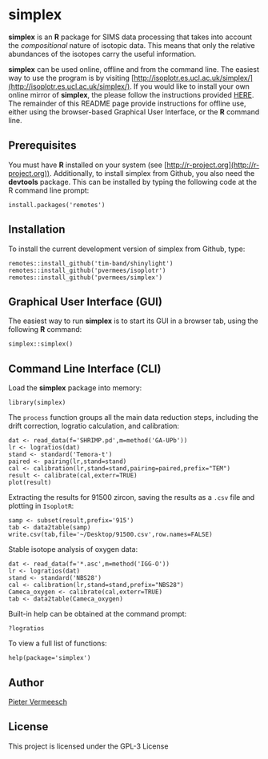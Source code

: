 # simplex

**simplex** is an **R** package for SIMS data processing that takes
  into account the *compositional* nature of isotopic data. This means
  that only the relative abundances of the isotopes carry the useful
  information.

**simplex** can be used online, offline and from the command line. The
easiest way to use the program is by visiting
[http://isoplotr.es.ucl.ac.uk/simplex/](http://isoplotr.es.ucl.ac.uk/simplex/).
If you would like to install your own online mirror of **simplex**,
the please follow the instructions provided [HERE](git.md). The
remainder of this README page provide instructions for offline use,
either using the browser-based Graphical User Interface, or the **R**
command line.

## Prerequisites

You must have **R** installed on your system (see
[http://r-project.org](http://r-project.org)).  Additionally, to
install simplex from Github, you also need the **devtools** package.
This can be installed by typing the following code at the R command
line prompt:

```
install.packages('remotes')
```

## Installation

To install the current development version of simplex from Github, type:

```
remotes::install_github('tim-band/shinylight')
remotes::install_github('pvermees/isoplotr')
remotes::install_github('pvermees/simplex')
```

## Graphical User Interface (GUI)

The easiest way to run **simplex** is to start its GUI in a browser
tab, using the following **R** command:

```
simplex::simplex()
```

## Command Line Interface (CLI)

Load the **simplex** package into memory:

```
library(simplex)
```

The `process` function groups all the main data reduction steps,
including the drift correction, logratio calculation, and calibration:

```
dat <- read_data(f='SHRIMP.pd',m=method('GA-UPb'))
lr <- logratios(dat)
stand <- standard('Temora-t')
paired <- pairing(lr,stand=stand)
cal <- calibration(lr,stand=stand,pairing=paired,prefix="TEM")
result <- calibrate(cal,exterr=TRUE)
plot(result)
```

Extracting the results for 91500 zircon, saving the results as a
`.csv` file and plotting in `IsoplotR`:

```
samp <- subset(result,prefix='915')
tab <- data2table(samp)
write.csv(tab,file='~/Desktop/91500.csv',row.names=FALSE)
```

Stable isotope analysis of oxygen data:

```
dat <- read_data(f='*.asc',m=method('IGG-O'))
lr <- logratios(dat)
stand <- standard('NBS28')
cal <- calibration(lr,stand=stand,prefix="NBS28")
Cameca_oxygen <- calibrate(cal,exterr=TRUE)
tab <- data2table(Cameca_oxygen)
```

Built-in help can be obtained at the command prompt:

```
?logratios
```

To view a full list of functions:

```
help(package='simplex')
```

## Author

[Pieter Vermeesch](http://ucl.ac.uk/~ucfbpve/)

## License

This project is licensed under the GPL-3 License

